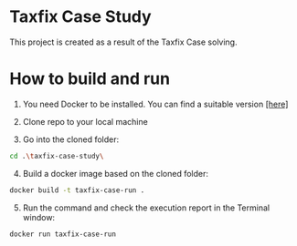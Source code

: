 # Taxfix Case Study

This project is created as a result of the Taxfix Case solving.

# How to build and run

1. You need Docker to be installed. You can find a suitable version [[here]](https://docs.docker.com/get-started/get-docker/)

2. Clone repo to your local machine

3. Go into the cloned folder:

```bash
cd .\taxfix-case-study\
```

4. Build a docker image based on the cloned folder:

```bash
docker build -t taxfix-case-run .
```

5. Run the command and check the execution report in the Terminal window:

```bash
docker run taxfix-case-run
```
